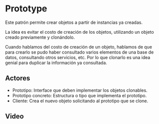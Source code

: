 # Prototype

Este patrón permite crear objetos a partir de instancias ya creadas.

La idea es evitar el costo de creación de los objetos, utilizando un objeto creado previamente y clonándolo.

Cuando hablamos del costo de creación de un objeto, hablamos de que para crearlo se pudo haber consultado varios elementos de una base de datos, consultando otros servicios, etc. Por lo que clonarlo es una idea genial para duplicar la información ya consultada.

## Actores

* Prototipo: Interface que deben implementar los objetos clonables.
* Prototipo concreto: Estructura o tipo que implementa el prototipo.
* Cliente: Crea el nuevo objeto solicitando al prototipo que se clone.

## Video
